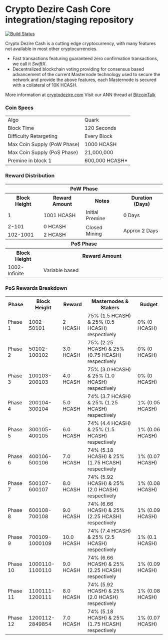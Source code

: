 Crypto Dezire Cash Core integration/staging repository
=====================================

[![Build Status](https://travis-ci.org/cryptodezire/HCASH.svg?branch=master)](https://travis-ci.org/cryptodezire/HCASH)

Crypto Dezire Cash is a cutting edge cryptocurrency, with many features not available in most other cryptocurrencies.
- Fast transactions featuring guaranteed zero confirmation transactions, we call it _SwiftX_.
- Decentralized blockchain voting providing for consensus based advancement of the current Masternode
  technology used to secure the network and provide the above features, each Masternode is secured
  with a collateral of 10K HCASH.

More information at [cryptodezire.com](https://cryptodezire.com/) Visit our ANN thread at [BitcoinTalk](#)

### Coin Specs
<table>
<tr><td>Algo</td><td>Quark</td></tr>
<tr><td>Block Time</td><td>120 Seconds</td></tr>
<tr><td>Difficulty Retargeting</td><td>Every Block</td></tr>
<tr><td>Max Coin Supply (PoW Phase)</td><td>1000 HCASH</td></tr>
<tr><td>Max Coin Supply (PoS Phase)</td><td>21,000,000</td></tr>
<tr><td>Premine in block 1</td><td>600,000 HCASH*</td></tr>
</table>

### Reward Distribution

<table>
<th colspan=4>PoW Phase</th>
<tr><th>Block Height</th><th>Reward Amount</th><th>Notes</th><th>Duration (Days)</th></tr>
<tr><td>1</td><td>1001 HCASH</td><td>Initial Premine</td><td>0 Days</td></tr>
<tr><td>2-101</td><td>0 HCASH</td><td rowspan=2>Closed Mining</td><td rowspan=2> Approx 2 Days</td></tr>
<tr><td>102-1001</td><td>2 HCASH</td></tr>
<tr><th colspan=4>PoS Phase</th></tr>
<tr><th>Block Height</th><th colspan=3>Reward Amount</th></tr>
<tr><td>1002-Infinite</td><td colspan=3>Variable based</td></tr>
</table>

### PoS Rewards Breakdown

<table>
<th>Phase</th><th>Block Height</th><th>Reward</th><th>Masternodes & Stakers</th><th>Budget</th>
<tr><td>Phase 1</td><td>1002-50101</td><td>2 HCASH</td><td>75% (1.5 HCASH) & 25% (0.5 HCASH) respectively</td><td>0% (0 HCASH)</td></tr>
<tr><td>Phase 2</td><td>50102-100102</td><td>3.0 HCASH</td><td>75% (2.25 HCASH) & 25% (0.75 HCASH) respectively</td><td>0% (0 HCASH)</td></tr>
<tr><td>Phase 3</td><td>100103-200103</td><td>4.0 HCASH</td><td>75% (3.0 HCASH) & 25% (1.0 HCASH) respectively</td><td>0% (0 HCASH)</td></tr>
<tr><td>Phase 4</td><td>200104-300104</td><td>5.0 HCASH</td><td>74% (3.7 HCASH) & 25% (1.25 HCASH) respectively</td><td>1% (0.05 HCASH)</td></tr>
<tr><td>Phase 5</td><td>300105-400105</td><td>6.0 HCASH</td><td>74% (4.4 HCASH) & 25% (1.5 HCASH) respectively</td><td>1% (0.06 HCASH)</td></tr>
<tr><td>Phase 6</td><td>400106-500106</td><td>7.0 HCASH</td><td>74% (5.18 HCASH) & 25% (1.75 HCASH) respectively</td><td>1% (0.07 HCASH)</td></tr>
<tr><td>Phase 7</td><td>500107-600107</td><td>8.0 HCASH</td><td>74% (5.92 HCASH) & 25% (2.0 HCASH) respectively</td><td>1% (0.08 HCASH)</td></tr>
<tr><td>Phase 8</td><td>600108-700108</td><td>9.0 HCASH</td><td>74% (6.66 HCASH) & 25% (2.25 HCASH) respectively</td><td>1% (0.09 HCASH)</td></tr>
<tr><td>Phase 9</td><td>700109-1000109</td><td>10.0 HCASH</td><td>74% (7.4 HCASH) & 25% (2.5 HCASH) respectively</td><td>1% (0.1 HCASH)</td></tr>
<tr><td>Phase 10</td><td>1000110-1100110</td><td>9.0 HCASH</td><td>74% (6.66 HCASH) & 25% (2.25 HCASH) respectively</td><td>1% (0.09 HCASH)</td></tr>
<tr><td>Phase 11</td><td>1100111-1200111</td><td>8.0 HCASH</td><td>74% (5.92 HCASH) & 25% (2.0 HCASH) respectively</td><td>1% (0.08 HCASH)</td></tr>
<tr><td>Phase 12</td><td>1200112-2849854</td><td>7.0 HCASH</td><td>74% (5.18 HCASH) & 25% (1.75 HCASH) respectively</td><td>1% (0.07 HCASH)</td></tr>
</table>
